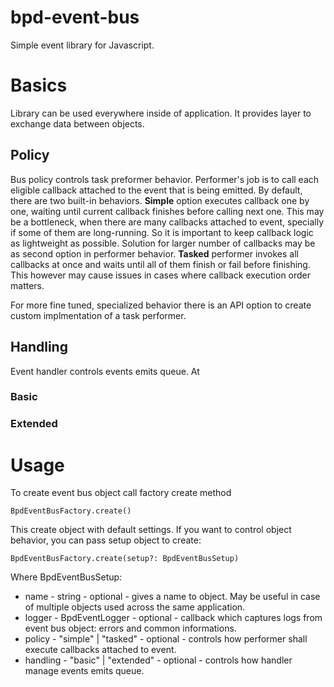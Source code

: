 # bpd-event-bus
Simple event library for Javascript.

# Basics
Library can be used everywhere inside of application.
It provides layer to exchange data between objects.

## Policy
Bus policy controls task preformer behavior. Performer's job is to call each eligible callback attached to the event that is being emitted.
By default, there are two built-in behaviors. **Simple** option executes callback one by one, waiting until current callback finishes before calling next one. This may be a bottleneck, when there are many callbacks attached to event, specially if some of them are long-running. So it is important to keep callback logic as lightweight as possible. Solution for larger number of callbacks may be as second option in performer behavior. **Tasked** performer invokes all callbacks at once and waits until all of them finish or fail before finishing. This however may cause issues in cases where callback execution order matters.

For more fine tuned, specialized behavior there is an API option to create custom implmentation of a task performer.

## Handling
Event handler controls events emits queue. At
### Basic
### Extended

# Usage

To create event bus object call factory create method

```
BpdEventBusFactory.create()
```

This create object with default settings. If you want to control object behavior, you can pass setup object to create:

```
BpdEventBusFactory.create(setup?: BpdEventBusSetup)
```

Where BpdEventBusSetup:
* name - string - optional - gives a name to object. May be useful in case of multiple objects used across the same application.
* logger - BpdEventLogger - optional - callback which captures logs from event bus object: errors and common informations.
* policy - "simple" | "tasked" - optional - controls how performer shall execute callbacks attached to event.
* handling - "basic" | "extended" - optional - controls how handler manage events emits queue.
